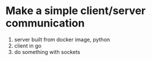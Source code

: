 # Make a simple client/server communication

1. server built from docker image, python
1. client in go
1. do something with sockets
